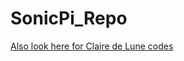 # SonicPi_Repo


[Also look here for Claire de Lune codes](https://github.com/quatronostro/ClairDeLune)
